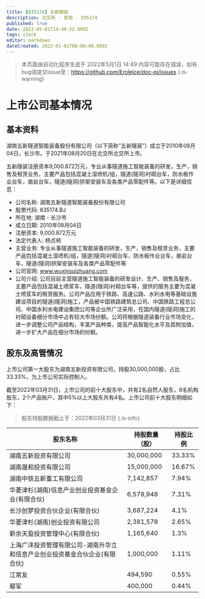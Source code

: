 ```yaml
---
title: [835174] 五新隧装
description: 北交所 - 其他 - 835174
published: true
date: 2022-05-01T14:49:52.000Z
tags: stock
editor: markdown
dateCreated: 2022-01-01T00:00:00.000Z
---
```


> 本页面由自动化程序生成于 2022年5月1日 14:49
> 内容可能存在错误，如有bug请提交issue至：https://github.com/Eroleice/doc-pi/issues
{.is-warning}

# 上市公司基本情况

## 基本资料

湖南五新隧道智能装备股份有限公司（以下简称“五新隧装”）成立于2010年08月04日，长沙市。于2021年08月20日在北交所北交所上市。

五新隧装注册资本9,000.872万元，专业从事隧道施工智能装备的研发，生产，销售及租赁业务，主要产品包括混凝土湿喷机/组，隧道(隧洞)衬砌台车，防水板作业台车，凿岩台车，隧道(隧洞)拱架安装车及各类产品零配件等。以下是详细信息：

- 公司名称: 湖南五新隧道智能装备股份有限公司
- 股票代码: 835174.BJ
- 所在地: 湖南 - 长沙市
- 成立日期: 2010年08月04日
- 注册资本: 9,000.872万元
- 法定代表人: 杨贞柿
- 主营业务: 专业从事隧道施工智能装备的研发，生产，销售及租赁业务，主要产品包括混凝土湿喷机/组，隧道(隧洞)衬砌台车，防水板作业台车，凿岩台车，隧道(隧洞)拱架安装车及各类产品零配件等
- 公司官网: www.wuxinsuizhuang.com
- 公司介绍: 公司目前主营隧道施工智能装备的研发设计、生产、销售及服务，主要产品包括混凝土喷浆车，隧道(隧洞)衬砌台车等，提供的服务主要为混凝土喷浆车的租赁服务。公司产品应用于铁路、高速公路、水利水电等基础设施建设项目的隧道(隧洞)施工，产品被中国铁路建筑总公司、中国铁路工程总公司、中国水利水电建设集团公司等企业所广泛采用，在国内隧道(隧洞)施工的衬砌设备细分市场中占有较大市场份额。公司将根据隧道装备行业市场变化，进一步调整公司产品结构，丰富产品种类，提高产品智能化水平及其附加值，进一步扩大产品在细分市场的份额。


## 股东及高管情况

上市公司第一大股东为湖南五新投资有限公司，持股30,000,000股，占比33.33%，为上市公司实际控制人。

截至2022年03月31日，上市公司的前十大股东中，共有2名自然人股东，6名机构股东，2个产品账户，其中5%以上大股东共有4名。上市公司前十大股东明细如下：

> 股东持股数据截止于：2022年03月31日
{.is-info}

| 股东名称 | 持股数量（股） | 持股比例 |
| --- | --- | --- |
| 湖南五新投资有限公司 | 30,000,000 | 33.33% |
| 湖南晟和投资有限公司 | 15,000,000 | 16.67% |
| 湖南中铁五新重工有限公司 | 7,142,857 | 7.94% |
| 华菱津杉(湖南)信息产业创业投资基金企业(有限合伙) | 6,578,948 | 7.31% |
| 长沙创梦投资合伙企业(有限合伙) | 3,687,224 | 4.1% |
| 华菱津杉(湖南)创业投资有限公司 | 2,381,578 | 2.65% |
| 新余天盈投资管理中心(有限合伙) | 1,165,640 | 1.3% |
| 上海广沣投资管理有限公司-湖南升华立和信息产业创业投资基金合伙企业(有限合伙) | 1,000,000 | 1.11% |
| 江常友 | 494,590 | 0.55% |
| 鄢军 | 400,000 | 0.44% |




